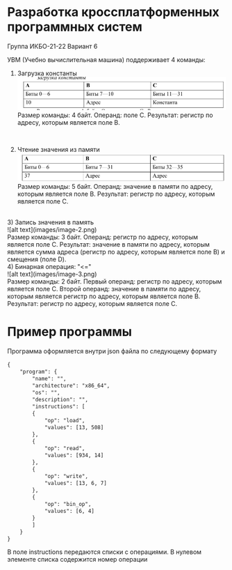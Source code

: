 # Разработка кроссплатформенных программных систем
Группа ИКБО-21-22 Вариант 6


УВМ (Учебно вычислительная машина) поддерживает 4 команды:
1) Загрузка константы<br>
![alt text](images/image.png)<br>
Размер команды: 4 байт. Операнд: поле C. Результат: регистр по адресу, 
которым является поле B. 
<br>

2) Чтение значения из памяти<br>
![alt text](images/image-1.png)<br>
Размер команды: 5 байт. Операнд: значение в памяти по адресу, которым 
является поле B. Результат: регистр по адресу, которым является поле C. 
<br>
3) Запись значения в память<br> 
![alt text](images/image-2.png)<br>
Размер команды: 3 байт. Операнд: регистр по адресу, которым является поле C. Результат: значение в памяти по адресу, которым является сумма адреса (регистр по адресу, которым является поле B) и смещения (поле D).
<br>
4) Бинарная операция: "<=" <br>
![alt text](images/image-3.png)<br>
Размер команды: 2 байт. Первый операнд: регистр по адресу, которым 
является поле C. Второй операнд: значение в памяти по адресу, которым является 
регистр по адресу, которым является поле B. Результат: регистр по адресу, 
которым является поле C. <br>

# Пример программы 
Программа оформляется внутри json файла по следующему формату

```
{
    "program": {
        "name": "",
        "architecture": "x86_64",
        "os": "",
        "description": "",
        "instructions": [
		{
			"op": "load",
			"values": [13, 508]
		},
		{
			"op": "read",
			"values": [934, 14]
		},
		{
			"op": "write",
			"values": [13, 6, 7]
		},
		{
			"op": "bin_op",
			"values": [6, 4]
		}
		]
    }
}
```

В поле instructions передаются списки с операциями. В нулевом элементе списка содержится номер операции 


